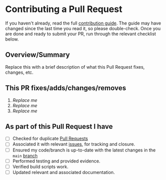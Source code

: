 # Contributing a Pull Request

If you haven't already, read the full [contribution guide](https://github.com/NetboxTools/NetboxTools/blob/main/CONTRIBUTING.md). The guide may have changed since the last time you read it, so please double-check. Once you are done and ready to submit your PR, run through the relevant checklist below.

## Overview/Summary

Replace this with a brief description of what this Pull Request fixes, changes, etc.

## This PR fixes/adds/changes/removes

1. *Replace me*
2. *Replace me*
3. *Replace me*

## As part of this Pull Request I have

- [ ] Checked for duplicate [Pull Requests](https://github.com/NetboxTools/NetboxTools/pulls)
- [ ] Associated it with relevant [issues](https://github.com/NetboxTools/NetboxTools/issues), for tracking and closure.
- [ ] Ensured my code/branch is up-to-date with the latest changes in the `main` [branch](https://github.com/NetboxTools/NetboxTools/tree/main)
- [ ] Performed testing and provided evidence.
- [ ] Verified build scripts work.
- [ ] Updated relevant and associated documentation.